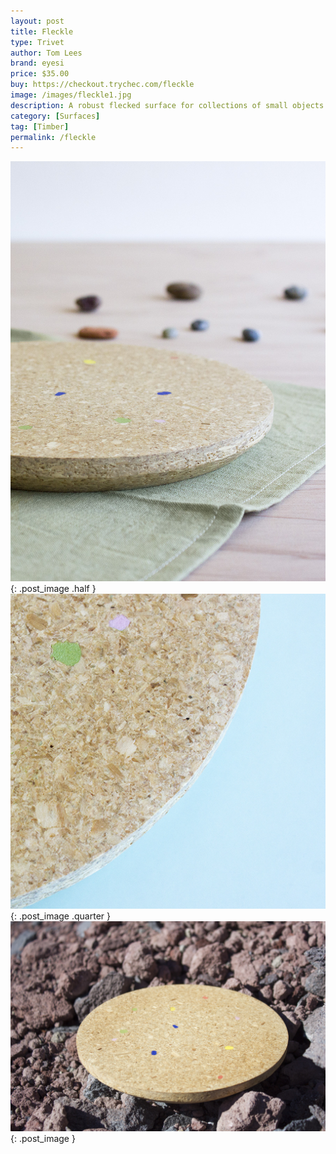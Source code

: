 ```yaml
---
layout: post
title: Fleckle
type: Trivet
author: Tom Lees
brand: eyesi
price: $35.00
buy: https://checkout.trychec.com/fleckle
image: /images/fleckle1.jpg
description: A robust flecked surface for collections of small objects or the occasional pot of tea.
category: [Surfaces]
tag: [Timber]
permalink: /fleckle
---
```

![](/images/fleckle3.jpg){: .post_image .half }
![](/images/fleckle4.jpg){: .post_image .quarter }
![](/images/fleckle2.jpg){: .post_image }

